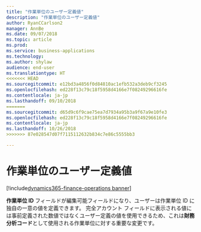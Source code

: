 ```yaml
---
title: "作業単位のユーザー定義値"
description: "作業単位のユーザー定義値"
author: RyanCCarlson2
manager: AnnBe
ms.date: 09/07/2018
ms.topic: article
ms.prod: 
ms.service: business-applications
ms.technology: 
ms.author: shylaw
audience: end-user
ms.translationtype: HT
<<<<<<< HEAD
ms.sourcegitcommit: e12bd3a4856f0d84810ac1efb532a3deb9cf3245
ms.openlocfilehash: ed228f13c79c18f5958d4166e7f08249296616fe
ms.contentlocale: ja-jp
ms.lasthandoff: 09/10/2018
=======
ms.sourcegitcommit: d65d9c6f9cae75ea7d7934a95b3a9f67a9e10fe3
ms.openlocfilehash: ed228f13c79c18f5958d4166e7f08249296616fe
ms.contentlocale: ja-jp
ms.lasthandoff: 10/26/2018
>>>>>>> 87e028547d07f7115112632b834c7e86c5555bb3

---
```


# <a name="operating-unit-user-defined-values"></a>作業単位のユーザー定義値

[!include[dynamics365-finance-operations banner](../includes/dynamics365-finance-operations.md)]

**作業単位 ID** フィールドが編集可能フィールドになり、ユーザーは作業単位 ID に独自の一意の値を定義できます。 完全アカウント フィールドに表示される値には事前定義された数値ではなくユーザー定義の値を使用できるため、これは**財務分析コード**として使用される作業単位に対する重要な変更です。  

